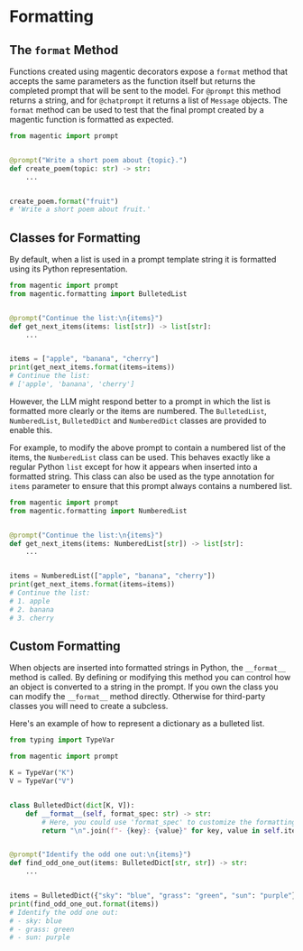 # Formatting

## The `format` Method

Functions created using magentic decorators expose a `format` method that accepts the same parameters as the function itself but returns the completed prompt that will be sent to the model. For `@prompt` this method returns a string, and for `@chatprompt` it returns a list of `Message` objects. The `format` method can be used to test that the final prompt created by a magentic function is formatted as expected.

```python
from magentic import prompt


@prompt("Write a short poem about {topic}.")
def create_poem(topic: str) -> str:
    ...


create_poem.format("fruit")
# 'Write a short poem about fruit.'
```

## Classes for Formatting

By default, when a list is used in a prompt template string it is formatted using its Python representation.

```python
from magentic import prompt
from magentic.formatting import BulletedList


@prompt("Continue the list:\n{items}")
def get_next_items(items: list[str]) -> list[str]:
    ...


items = ["apple", "banana", "cherry"]
print(get_next_items.format(items=items))
# Continue the list:
# ['apple', 'banana', 'cherry']
```

However, the LLM might respond better to a prompt in which the list is formatted more clearly or the items are numbered. The `BulletedList`, `NumberedList`, `BulletedDict` and `NumberedDict` classes are provided to enable this.

For example, to modify the above prompt to contain a numbered list of the items, the `NumberedList` class can be used. This behaves exactly like a regular Python `list` except for how it appears when inserted into a formatted string. This class can also be used as the type annotation for `items` parameter to ensure that this prompt always contains a numbered list.

```python hl_lines="6 10"
from magentic import prompt
from magentic.formatting import NumberedList


@prompt("Continue the list:\n{items}")
def get_next_items(items: NumberedList[str]) -> list[str]:
    ...


items = NumberedList(["apple", "banana", "cherry"])
print(get_next_items.format(items=items))
# Continue the list:
# 1. apple
# 2. banana
# 3. cherry
```

## Custom Formatting

When objects are inserted into formatted strings in Python, the `__format__` method is called. By defining or modifying this method you can control how an object is converted to a string in the prompt. If you own the class you can modify the `__format__` method directly. Otherwise for third-party classes you will need to create a subcless.

Here's an example of how to represent a dictionary as a bulleted list.

```python
from typing import TypeVar

from magentic import prompt

K = TypeVar("K")
V = TypeVar("V")


class BulletedDict(dict[K, V]):
    def __format__(self, format_spec: str) -> str:
        # Here, you could use 'format_spec' to customize the formatting further if needed
        return "\n".join(f"- {key}: {value}" for key, value in self.items())


@prompt("Identify the odd one out:\n{items}")
def find_odd_one_out(items: BulletedDict[str, str]) -> str:
    ...


items = BulletedDict({"sky": "blue", "grass": "green", "sun": "purple"})
print(find_odd_one_out.format(items))
# Identify the odd one out:
# - sky: blue
# - grass: green
# - sun: purple
```
